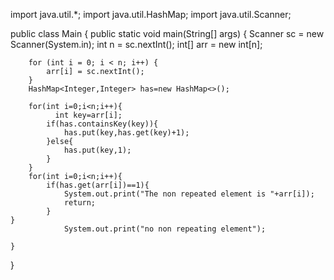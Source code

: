 import java.util.*;
import java.util.HashMap;
import java.util.Scanner;

public class Main
{
	public static void main(String[] args) {
		  Scanner sc = new Scanner(System.in);
        int n = sc.nextInt();
        int[] arr = new int[n];

        for (int i = 0; i < n; i++) {
            arr[i] = sc.nextInt();
        }
        HashMap<Integer,Integer> has=new HashMap<>();
      
        for(int i=0;i<n;i++){
              int key=arr[i];
            if(has.containsKey(key)){
                has.put(key,has.get(key)+1);
            }else{
                has.put(key,1);
            }
        }
        for(int i=0;i<n;i++){
            if(has.get(arr[i])==1){
                System.out.print("The non repeated element is "+arr[i]);
                return;
            }
	}
                System.out.print("no non repeating element");
            
	}
}
